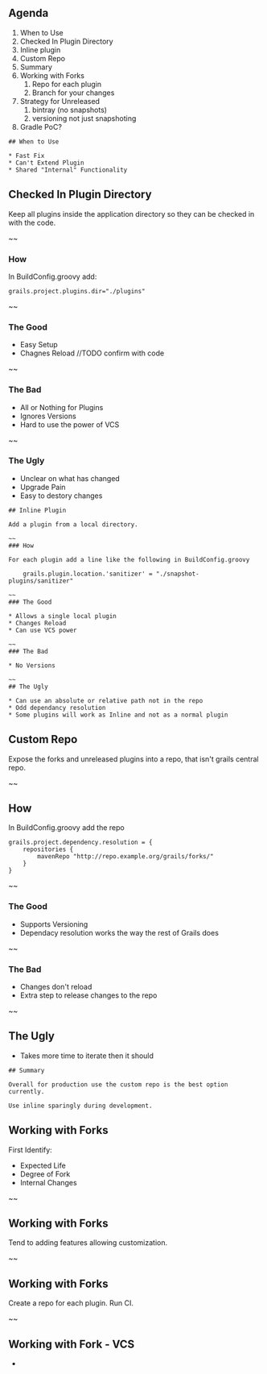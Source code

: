 ## Agenda
 <!-- Many times there are changes that need to happen to a plugin for use in your application, be it a patched bug fix, new features, or simply needing the unreleased bleeding edge code from the repo; but now you are left maintaining a fork. Additionally you may have plugins created to be internal only to share between a few applications but not to the outside world, now you need to deal with the internal plugins as well. Overall there are a few ways to deal with these types of plugins: checked in plugin directory, inline plugins, and custom repository. I will go through how each of these methods works and some of the advantages and disadvantages with each. I have used all these in production and will also share what has happened over time with some of these approaches. -->

1. When to Use
1. Checked In Plugin Directory
1. Inline plugin
1. Custom Repo
1. Summary
1. Working with Forks
   1. Repo for each plugin
   1. Branch for your changes
1. Strategy for Unreleased
   1. bintray (no snapshots)
   1. versioning not just snapshoting
1. Gradle PoC?


~~~~
## When to Use

* Fast Fix
* Can't Extend Plugin
* Shared "Internal" Functionality

~~~~
## Checked In Plugin Directory

Keep all plugins inside the application directory so they can be checked in with the code.

~~ 
### How

In BuildConfig.groovy add:

	grails.project.plugins.dir="./plugins"

~~
### The Good

* Easy Setup
* Chagnes Reload //TODO confirm with code

~~
### The Bad

* All or Nothing for Plugins
* Ignores Versions
* Hard to use the power of VCS

~~
### The Ugly

* Unclear on what has changed
* Upgrade Pain
* Easy to destory changes

~~~~
## Inline Plugin

Add a plugin from a local directory.

~~
### How

For each plugin add a line like the following in BuildConfig.groovy

	grails.plugin.location.'sanitizer' = "./snapshot-plugins/sanitizer"

~~
### The Good

* Allows a single local plugin
* Changes Reload
* Can use VCS power

~~
### The Bad

* No Versions

~~
## The Ugly

* Can use an absolute or relative path not in the repo
* Odd dependancy resolution
* Some plugins will work as Inline and not as a normal plugin

~~~~
## Custom Repo

Expose the forks and unreleased plugins into a repo, that isn't grails central repo.

~~
## How

In BuildConfig.groovy add the repo

	grails.project.dependency.resolution = {
		repositories {
			mavenRepo "http://repo.example.org/grails/forks/"
		}
	}


~~
### The Good

* Supports Versioning 
* Dependacy resolution works the way the rest of Grails does

~~
### The Bad

* Changes don't reload
* Extra step to release changes to the repo

~~
## The Ugly

* Takes more time to iterate then it should

~~~~
## Summary

Overall for production use the custom repo is the best option currently.

Use inline sparingly during development.

~~~~
## Working with Forks

First Identify:

* Expected Life
* Degree of Fork
* Internal Changes

~~
## Working with Forks

Tend to adding features allowing customization.

~~
## Working with Forks

Create a repo for each plugin. Run CI. 

~~
## Working with Fork - VCS

*  


